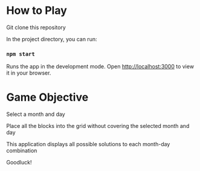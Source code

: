 # How to Play

Git clone this repository

In the project directory, you can run:

### `npm start`

Runs the app in the development mode.
Open [http://localhost:3000](http://localhost:3000) to view it in your browser.

# Game Objective

Select a month and day

Place all the blocks into the grid without covering the selected month and day

This application displays all possible solutions to each month-day combination

Goodluck!
